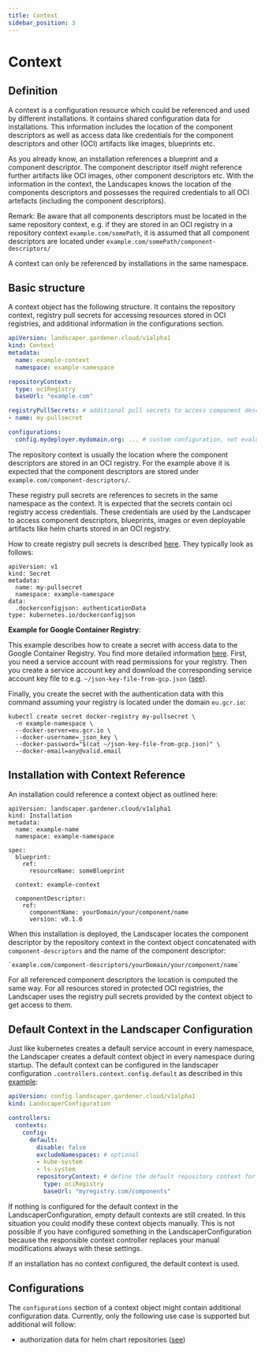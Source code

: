 ```yaml
---
title: Context
sidebar_position: 3
---
```


# Context

## Definition

A context is a configuration resource which could be referenced and used by different installations. It contains shared 
configuration data for installations. This information includes the location of the component descriptors as well as 
access data like credentials for the component descriptors and other (OCI) artifacts like images, blueprints etc. 

As you already know, an installation references a blueprint and a component descriptor. The component descriptor itself 
might reference further artifacts like OCI images, other component descriptors etc. With the information in the context,
the Landscapes knows the location of the components descriptors and possesses the required credentials to all OCI 
artefacts (including the component descriptors).

Remark: Be aware that all components descriptors must be located in the same repository context, e.g. if they are stored
in an OCI registry in a repository context `example.com/somePath`, it is assumed that all component descriptors are located
under `example.com/somePath/component-descriptors/`

A context can only be referenced by installations in the same namespace.

## Basic structure

A context object has the following structure.  It contains the repository context, registry pull secrets for accessing
resources stored in OCI registries, and additional information in the configurations section.


```yaml
apiVersion: landscaper.gardener.cloud/v1alpha1
kind: Context
metadata:
  name: example-context
  namespace: example-namespace

repositoryContext:
  type: ociRegistry
  baseUrl: "example.com"

registryPullSecrets: # additional pull secrets to access component descriptors and blueprints
- name: my-pullsecret

configurations:
  config.mydeployer.mydomain.org: ... # custom configuration, not evaluated by landscaper
```

The repository context is usually the location where the component descriptors are stored in an OCI registry. For the 
example above it is expected that the component descriptors are stored under `example.com/component-descriptors/`.

These registry pull secrets are references to secrets in the same namespace as the context. It is expected that the 
secrets contain oci registry access credentials. These credentials are used by the Landscaper to access component 
descriptors, blueprints, images or even deployable artifacts like helm charts stored in an OCI registry.

How to create registry pull secrets is described
[here](https://kubernetes.io/docs/tasks/configure-pod-container/pull-image-private-registry/). They typically look as
follows:

```
apiVersion: v1
kind: Secret
metadata:
  name: my-pullsecret
  namespace: example-namespace
data:
  .dockerconfigjson: authenticationData
type: kubernetes.io/dockerconfigjson
```

**Example for Google Container Registry**:

This example describes how to create a secret with access data to the Google Container Registry. You find more detailed
information [here](https://cloud.google.com/iam/docs/creating-managing-service-account-keys). First, you need a 
service account with read permissions for your registry. Then you create a service account key and download the 
corresponding service account key file to e.g. `~/json-key-file-from-gcp.json` 
([see](https://cloud.google.com/iam/docs/creating-managing-service-account-keys)). 

Finally, you create the secret with the authentication data with this command assuming your registry is located under
the domain `eu.gcr.io`: 

```
kubectl create secret docker-registry my-pullsecret \
  -n example-namespace \
  --docker-server=eu.gcr.io \
  --docker-username=_json_key \
  --docker-password="$(cat ~/json-key-file-from-gcp.json)" \
  --docker-email=any@valid.email
```

## Installation with Context Reference

An installation could reference a context object as outlined here:

```
apiVersion: landscaper.gardener.cloud/v1alpha1
kind: Installation
metadata:
  name: example-name
  namespace: example-namespace

spec:
  blueprint:
    ref:
      resourceName: someBlueprint

  context: example-context

  componentDescriptor:
    ref:
      componentName: yourDomain/your/component/name
      version: v0.1.0
```

When this installation is deployed, the Landscaper locates the component descriptor by the repository context in the
context object concatenated with `component-descriptors` and the name of the component descriptor:

    `example.com/component-descriptors/yourDomain/your/component/name`

For all referenced component descriptors the location is computed the same way. For all resources stored in protected
OCI registries, the Landscaper uses the registry pull secrets provided by the context object to get access to them.

## Default Context in the Landscaper Configuration

Just like kubernetes creates a default service account in every namespace, the Landscaper creates a default context object
in every namespace during startup. The default context can be configured in the landscaper configuration 
`.controllers.context.config.default` as described in this [example](../../examples/00-Landscaper-Configuration.yaml):

```yaml
apiVersion: config.landscaper.gardener.cloud/v1alpha1
kind: LandscaperConfiguration

controllers:
  contexts:
    config:
      default:
        disable: false
        excludeNamespaces: # optional
        - kube-system
        - ls-system
        repositoryContext: # define the default repository context for installations
          type: ociRegistry
          baseUrl: "myregistry.com/components"
```

If nothing is configured for the default context in the LandscaperConfiguration, empty default contexts are still 
created. In this situation you could modify these context objects manually. This is not possible if you have configured 
something in the LandscaperConfiguration because the responsible context controller replaces your manual 
modifications always with these settings.

If an installation has no context configured, the default context is used. 

## Configurations

The `configurations` section of a context object might contain additional configuration data. Currently, only the 
following use case is supported but additional will follow:

- authorization data for helm chart repositories ([see](../deployer/helm.md#access-to-helm-chart-repo-with-authentication))
